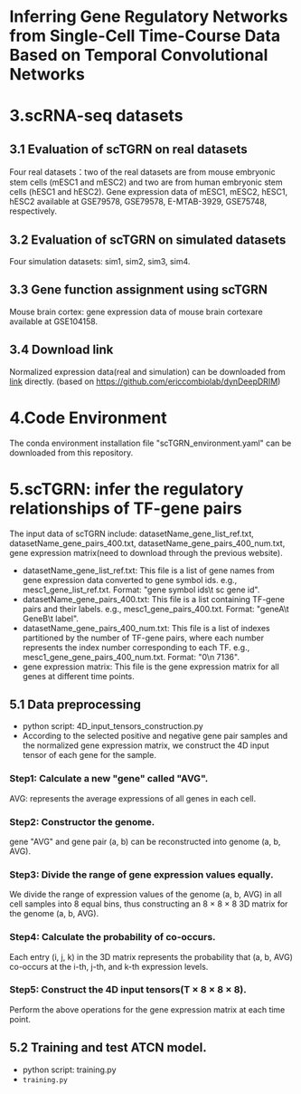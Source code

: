 # Inferring Gene Regulatory Networks from Single-Cell Time-Course Data Based on Temporal Convolutional Networks

# 3.scRNA-seq datasets
## 3.1 Evaluation of scTGRN on real datasets
Four real datasets：two of the real datasets are from mouse embryonic stem cells (mESC1 and mESC2) and two are from human embryonic stem cells (hESC1 and hESC2). Gene expression data of mESC1, mESC2, hESC1, hESC2 available at GSE79578,  GSE79578, E-MTAB-3929, GSE75748, respectively.
## 3.2 Evaluation of scTGRN on simulated datasets
Four simulation datasets: sim1, sim2, sim3, sim4.
## 3.3 Gene function assignment using scTGRN
Mouse brain cortex: gene expression data of mouse brain cortexare available at GSE104158.
## 3.4 Download link
Normalized expression data(real and simulation) can be downloaded from [link](https://doi.org/10.5281/zenodo.6720690 "title text") directly. (based on https://github.com/ericcombiolab/dynDeepDRIM)

# 4.Code Environment
The conda environment installation file "scTGRN_environment.yaml" can be downloaded from this repository.

# 5.scTGRN: infer the regulatory relationships of TF-gene pairs
The input data of scTGRN include: datasetName_gene_list_ref.txt, datasetName_gene_pairs_400.txt, datasetName_gene_pairs_400_num.txt, gene expression matrix(need to download through the previous website).
* datasetName_gene_list_ref.txt: This file is a list of gene names from gene expression data converted to gene symbol ids. e.g., mesc1_gene_list_ref.txt. Format: "gene symbol ids\t sc gene id".
* datasetName_gene_pairs_400.txt: This file is a list containing TF-gene pairs and their labels. e.g., mesc1_gene_pairs_400.txt. Format: "geneA\t    GeneB\t   label".
* datasetName_gene_pairs_400_num.txt: This file is a list of indexes partitioned by the number of TF-gene pairs, where each number represents the index number corresponding to each TF. e.g., mesc1_gene_gene_pairs_400_num.txt. Format: "0\n  7136".
* gene expression matrix: This file is the gene expression matrix for all genes at different time points.
## 5.1 Data preprocessing
* python script: 4D_input_tensors_construction.py
* According to the selected positive and negative gene pair samples and the normalized gene expression matrix, we construct the 4D input tensor of each gene for the sample.
### Step1: Calculate a new "gene" called "AVG".
AVG: represents the average expressions of all genes in each cell.
### Step2: Constructor the genome.
gene "AVG" and gene pair (a, b) can be reconstructed into genome (a, b, AVG). 
### Step3: Divide the range of gene expression values equally.
We divide the range of expression values of the genome (a, b, AVG) in all cell samples into 8 equal bins, thus constructing an 8 × 8 × 8 3D matrix for the genome (a, b, AVG).
### Step4: Calculate the probability of co-occurs.
Each entry (i, j, k) in the 3D matrix represents the probability that (a, b, AVG) co-occurs at the i-th, j-th, and k-th expression levels.
### Step5: Construct the 4D input tensors(T × 8 × 8 × 8).
Perform the above operations for the gene expression matrix at each time point.

## 5.2 Training and test ATCN model.
* python script: training.py
* `training.py`

